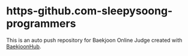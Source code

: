 # https-github.com-sleepysoong-programmers
This is an auto push repository for Baekjoon Online Judge created with [BaekjoonHub](https://github.com/BaekjoonHub/BaekjoonHub).
